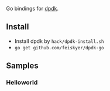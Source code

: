 Go bindings for [dpdk](http://dpdk.org/).

## Install

- Install dpdk by `hack/dpdk-install.sh`
- `go get github.com/feiskyer/dpdk-go`

## Samples

### Helloworld
